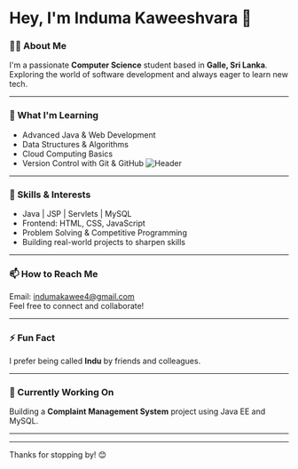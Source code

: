 
<!-- Header Image -->


# Hey, I'm Induma Kaweeshvara 👋

### 👨‍🎓 About Me
I'm a passionate **Computer Science** student based in **Galle, Sri Lanka**.  
Exploring the world of software development and always eager to learn new tech.
<!-- Header Image -->

---

### 🌱 What I'm Learning
- Advanced Java & Web Development  
- Data Structures & Algorithms  
- Cloud Computing Basics  
- Version Control with Git & GitHub
![Header](https://static.vecteezy.com/system/resources/previews/008/848/313/original/abstract-digital-technology-banner-background-free-vector.jpg)

---

### 💼 Skills & Interests
- Java | JSP | Servlets | MySQL  
- Frontend: HTML, CSS, JavaScript  
- Problem Solving & Competitive Programming  
- Building real-world projects to sharpen skills  

---

### 📫 How to Reach Me
Email: [indumakawee4@gmail.com](mailto:indumakawee4@gmail.com)  
Feel free to connect and collaborate!

---

### ⚡ Fun Fact  
I prefer being called **Indu** by friends and colleagues.

---

### 🔭 Currently Working On
Building a **Complaint Management System** project using Java EE and MySQL.

---

<!-- Social Links: Add your socials here when ready -->
<!--
[![LinkedIn](https://img.shields.io/badge/LinkedIn-Profile-blue)](https://linkedin.com/in/your-profile)
[![GitHub](https://img.shields.io/badge/GitHub-Profile-black)](https://github.com/your-username)
-->

---

Thanks for stopping by! 😊
